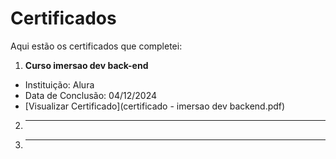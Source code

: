 # Certificados

Aqui estão os certificados que completei:

1. **Curso imersao dev back-end**
- Instituição: Alura
- Data de Conclusão: 04/12/2024
- [Visualizar Certificado](certificado - imersao dev backend.pdf)

2. ** **

3. ** **

